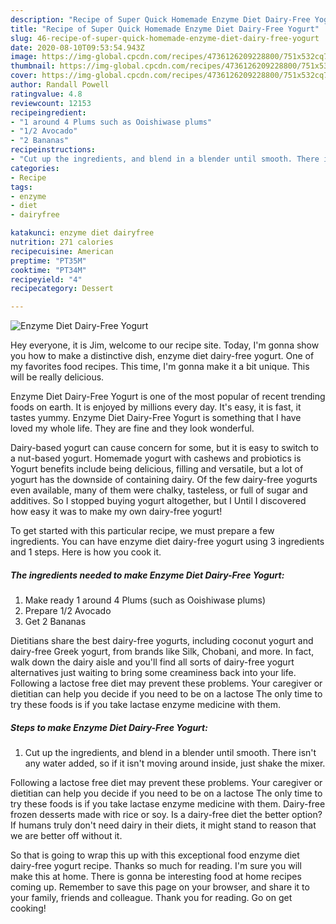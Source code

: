 ```yaml
---
description: "Recipe of Super Quick Homemade Enzyme Diet Dairy-Free Yogurt"
title: "Recipe of Super Quick Homemade Enzyme Diet Dairy-Free Yogurt"
slug: 46-recipe-of-super-quick-homemade-enzyme-diet-dairy-free-yogurt
date: 2020-08-10T09:53:54.943Z
image: https://img-global.cpcdn.com/recipes/4736126209228800/751x532cq70/enzyme-diet-dairy-free-yogurt-recipe-main-photo.jpg
thumbnail: https://img-global.cpcdn.com/recipes/4736126209228800/751x532cq70/enzyme-diet-dairy-free-yogurt-recipe-main-photo.jpg
cover: https://img-global.cpcdn.com/recipes/4736126209228800/751x532cq70/enzyme-diet-dairy-free-yogurt-recipe-main-photo.jpg
author: Randall Powell
ratingvalue: 4.8
reviewcount: 12153
recipeingredient:
- "1 around 4 Plums such as Ooishiwase plums"
- "1/2 Avocado"
- "2 Bananas"
recipeinstructions:
- "Cut up the ingredients, and blend in a blender until smooth. There isn&#39;t any water added, so if it isn&#39;t moving around inside, just shake the mixer."
categories:
- Recipe
tags:
- enzyme
- diet
- dairyfree

katakunci: enzyme diet dairyfree 
nutrition: 271 calories
recipecuisine: American
preptime: "PT35M"
cooktime: "PT34M"
recipeyield: "4"
recipecategory: Dessert

---
```



![Enzyme Diet Dairy-Free Yogurt](https://img-global.cpcdn.com/recipes/4736126209228800/751x532cq70/enzyme-diet-dairy-free-yogurt-recipe-main-photo.jpg)

Hey everyone, it is Jim, welcome to our recipe site. Today, I'm gonna show you how to make a distinctive dish, enzyme diet dairy-free yogurt. One of my favorites food recipes. This time, I'm gonna make it a bit unique. This will be really delicious.

Enzyme Diet Dairy-Free Yogurt is one of the most popular of recent trending foods on earth. It is enjoyed by millions every day. It's easy, it is fast, it tastes yummy. Enzyme Diet Dairy-Free Yogurt is something that I have loved my whole life. They are fine and they look wonderful.

Dairy-based yogurt can cause concern for some, but it is easy to switch to a nut-based yogurt. Homemade yogurt with cashews and probiotics is Yogurt benefits include being delicious, filling and versatile, but a lot of yogurt has the downside of containing dairy. Of the few dairy-free yogurts even available, many of them were chalky, tasteless, or full of sugar and additives. So I stopped buying yogurt altogether, but I Until I discovered how easy it was to make my own dairy-free yogurt!


To get started with this particular recipe, we must prepare a few ingredients. You can have enzyme diet dairy-free yogurt using 3 ingredients and 1 steps. Here is how you cook it.

<!--inarticleads1-->

##### The ingredients needed to make Enzyme Diet Dairy-Free Yogurt:

1. Make ready 1 around 4 Plums (such as Ooishiwase plums)
1. Prepare 1/2 Avocado
1. Get 2 Bananas


Dietitians share the best dairy-free yogurts, including coconut yogurt and dairy-free Greek yogurt, from brands like Silk, Chobani, and more. In fact, walk down the dairy aisle and you&#39;ll find all sorts of dairy-free yogurt alternatives just waiting to bring some creaminess back into your life. Following a lactose free diet may prevent these problems. Your caregiver or dietitian can help you decide if you need to be on a lactose The only time to try these foods is if you take lactase enzyme medicine with them. 

<!--inarticleads2-->

##### Steps to make Enzyme Diet Dairy-Free Yogurt:

1. Cut up the ingredients, and blend in a blender until smooth. There isn&#39;t any water added, so if it isn&#39;t moving around inside, just shake the mixer.


Following a lactose free diet may prevent these problems. Your caregiver or dietitian can help you decide if you need to be on a lactose The only time to try these foods is if you take lactase enzyme medicine with them. Dairy-free frozen desserts made with rice or soy. Is a dairy-free diet the better option? If humans truly don&#39;t need dairy in their diets, it might stand to reason that we are better off without it. 

So that is going to wrap this up with this exceptional food enzyme diet dairy-free yogurt recipe. Thanks so much for reading. I'm sure you will make this at home. There is gonna be interesting food at home recipes coming up. Remember to save this page on your browser, and share it to your family, friends and colleague. Thank you for reading. Go on get cooking!
